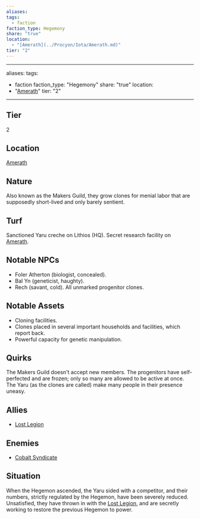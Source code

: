 ```yaml
---
aliases: 
tags:
  - faction
faction_type: Hegemony
share: "true"
location:
  - "[Amerath](../Procyon/Iota/Amerath.md)"
tier: "2"
---
```

---
aliases: 
tags:
  - faction
faction_type: "Hegemony"
share: "true"
location:
  - "[Amerath](../Procyon/Iota/Amerath.md)"
tier: "2"
---
## Tier

2

## Location

[Amerath](../Procyon/Iota/Amerath.md)

## Nature
Also known as the Makers Guild, they grow clones for menial labor that are supposedly short-lived and only barely sentient.

## Turf
Sanctioned Yaru creche on Lithios (HQ). Secret research facility on [Amerath](../Procyon/Iota/Amerath.md).

## Notable NPCs
- Foler Atherton (biologist, concealed).
- Bal Yn (geneticist, haughty).
- Rech (savant, cold). All unmarked progenitor clones.

## Notable Assets
- Cloning facilities.
- Clones placed in several important households and facilities, which report back.
- Powerful capacity for genetic manipulation.

## Quirks
The Makers Guild doesn't accept new members. The progenitors have self-perfected and are frozen; only so many are allowed to be active at once. The Yaru (as the clones are called) make many people in their presence uneasy.

## Allies
- [Lost Legion](./Lost%20Legion.md)

## Enemies
- [Cobalt Syndicate](./Cobalt%20Syndicate.md)

## Situation
When the Hegemon ascended, the Yaru sided with a competitor, and their numbers, strictly regulated by the Hegemon, have been severely reduced. Unsatisfied, they have thrown in with the [Lost Legion](./Lost%20Legion.md), and are secretly working to restore the previous Hegemon to power.
